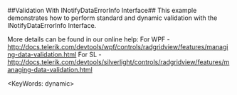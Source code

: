 ##Validation With INotifyDataErrorInfo Interface##
This example demonstrates how to perform standard and dynamic validation with the INotifyDataErrorInfo Interface.

More details can be found in our online help:
For WPF - http://docs.telerik.com/devtools/wpf/controls/radgridview/features/managing-data-validation.html
For SL - http://docs.telerik.com/devtools/silverlight/controls/radgridview/features/managing-data-validation.html

<KeyWords: dynamic>